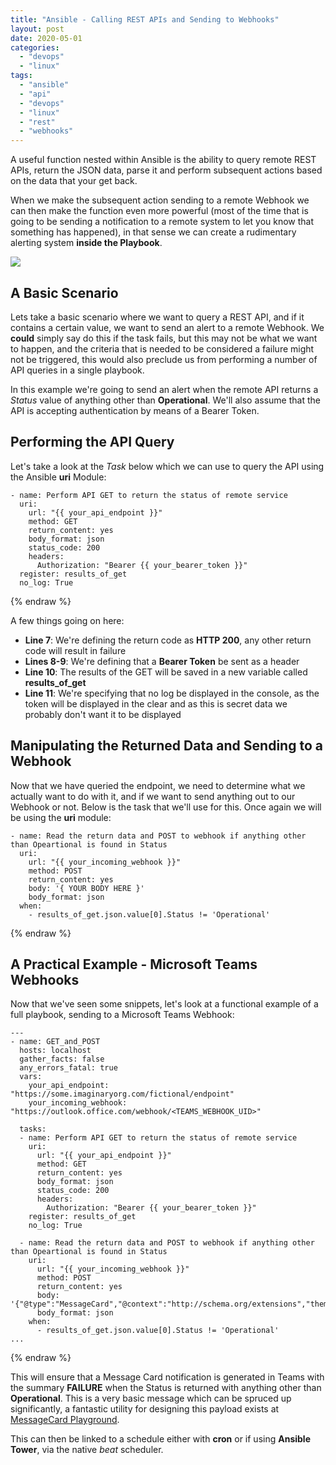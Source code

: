 ```yaml
---
title: "Ansible - Calling REST APIs and Sending to Webhooks"
layout: post
date: 2020-05-01
categories: 
  - "devops"
  - "linux"
tags: 
  - "ansible"
  - "api"
  - "devops"
  - "linux"
  - "rest"
  - "webhooks"
---
```


A useful function nested within Ansible is the ability to query remote REST APIs, return the JSON data, parse it and perform subsequent actions based on the data that your get back.

When we make the subsequent action sending to a remote Webhook we can then make the function even more powerful (most of the time that is going to be sending a notification to a remote system to let you know that something has happened), in that sense we can create a rudimentary alerting system **inside the Playbook**.

<img src="/assets/{{ page.path | split: '/' | last | split: '.' | first }}/01-9.png" class="scaled-img-75">

## A Basic Scenario

Lets take a basic scenario where we want to query a REST API, and if it contains a certain value, we want to send an alert to a remote Webhook. We **could** simply say do this if the task fails, but this may not be what we want to happen, and the criteria that is needed to be considered a failure might not be triggered, this would also preclude us from performing a number of API queries in a single playbook.

In this example we're going to send an alert when the remote API returns a _Status_ value of anything other than **Operational**. We'll also assume that the API is accepting authentication by means of a Bearer Token.

## Performing the API Query

Let's take a look at the _Task_ below which we can use to query the API using the Ansible **uri** Module:

```yaml{% raw %}
- name: Perform API GET to return the status of remote service
  uri:
    url: "{{ your_api_endpoint }}"
    method: GET
    return_content: yes
    body_format: json
    status_code: 200
    headers:
      Authorization: "Bearer {{ your_bearer_token }}"
  register: results_of_get
  no_log: True
```
{% endraw %}

A few things going on here:

- **Line 7**: We're defining the return code as **HTTP 200**, any other return code will result in failure
- **Lines 8-9**: We're defining that a **Bearer Token** be sent as a header
- **Line 10**: The results of the GET will be saved in a new variable called **results_of_get**
- **Line 11**: We're specifying that no log be displayed in the console, as the token will be displayed in the clear and as this is secret data we probably don't want it to be displayed

## Manipulating the Returned Data and Sending to a Webhook

Now that we have queried the endpoint, we need to determine what we actually want to do with it, and if we want to send anything out to our Webhook or not. Below is the task that we'll use for this. Once again we will be using the **uri** module:

```yaml{% raw %}
- name: Read the return data and POST to webhook if anything other than Opeartional is found in Status
  uri:
    url: "{{ your_incoming_webhook }}"
    method: POST
    return_content: yes
    body: '{ YOUR BODY HERE }'
    body_format: json
  when: 
    - results_of_get.json.value[0].Status != 'Operational'
```
{% endraw %}

## A Practical Example - Microsoft Teams Webhooks

Now that we've seen some snippets, let's look at a functional example of a full playbook, sending to a Microsoft Teams Webhook:

```yaml{% raw %}
---
- name: GET_and_POST
  hosts: localhost
  gather_facts: false
  any_errors_fatal: true
  vars:
    your_api_endpoint: "https://some.imaginaryorg.com/fictional/endpoint"
    your_incoming_webhook: "https://outlook.office.com/webhook/<TEAMS_WEBHOOK_UID>"
  
  tasks:
  - name: Perform API GET to return the status of remote service
    uri:
      url: "{{ your_api_endpoint }}"
      method: GET
      return_content: yes
      body_format: json
      status_code: 200
      headers:
        Authorization: "Bearer {{ your_bearer_token }}"
    register: results_of_get
    no_log: True
    
  - name: Read the return data and POST to webhook if anything other than Opeartional is found in Status
    uri:
      url: "{{ your_incoming_webhook }}"
      method: POST
      return_content: yes
      body: '{"@type":"MessageCard","@context":"http://schema.org/extensions","themeColor":"0076D7","summary":"FAILURE"}'
      body_format: json
    when: 
      - results_of_get.json.value[0].Status != 'Operational'
...
```
{% endraw %}

This will ensure that a Message Card notification is generated in Teams with the summary **FAILURE** when the Status is returned with anything other than **Operational**. This is a very basic message which can be spruced up significantly, a fantastic utility for designing this payload exists at [MessageCard Playground](https://messagecardplayground.azurewebsites.net/).

This can then be linked to a schedule either with **cron** or if using **Ansible Tower**, via the native _beat_ scheduler.
